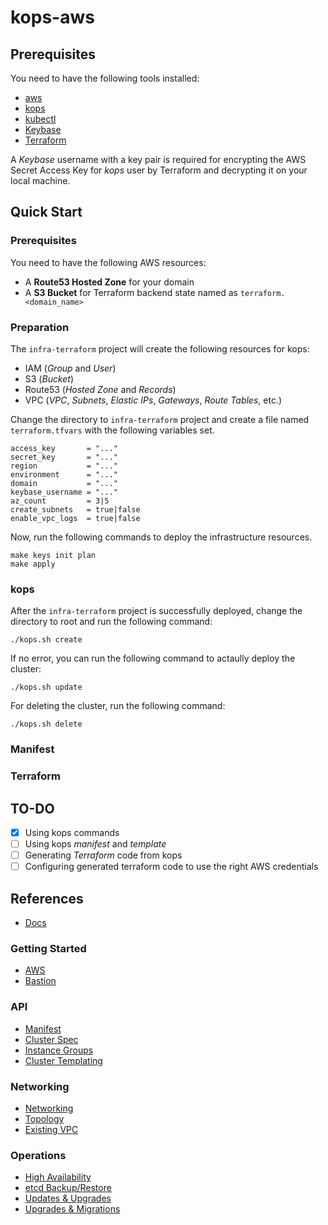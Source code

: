 # kops-aws

## Prerequisites

You need to have the following tools installed:

  - [aws](https://github.com/aws/aws-cli)
  - [kops](https://github.com/kubernetes/kops/blob/master/docs/install.md)
  - [kubectl](https://kubernetes.io/docs/tasks/tools/install-kubectl)
  - [Keybase](https://keybase.io)
  - [Terraform](https://www.terraform.io)

A _Keybase_ username with a key pair is required for encrypting the AWS Secret Access Key
for _kops_ user by Terraform and decrypting it on your local machine.

## Quick Start

### Prerequisites

You need to have the following AWS resources:

  - A **Route53 Hosted Zone** for your domain
  - A **S3 Bucket** for Terraform backend state named as `terraform.<domain_name>`

### Preparation

The `infra-terraform` project will create the following resources for kops:

  - IAM (_Group_ and _User_)
  - S3 (_Bucket_)
  - Route53 (_Hosted Zone_ and _Records_)
  - VPC (_VPC_, _Subnets_, _Elastic IPs_, _Gateways_, _Route Tables_, etc.)

Change the directory to `infra-terraform` project and
create a file named `terraform.tfvars` with the following variables set.

```
access_key       = "..."
secret_key       = "..."
region           = "..."
environment      = "..."
domain           = "..."
keybase_username = "..."
az_count         = 3|5
create_subnets   = true|false
enable_vpc_logs  = true|false
```

Now, run the following commands to deploy the infrastructure resources.

```
make keys init plan
make apply
```

### kops

After the `infra-terraform` project is successfully deployed,
change the directory to root and run the following command:

```
./kops.sh create
```

If no error, you can run the following command to actaully deploy the cluster:

```
./kops.sh update
```

For deleting the cluster, run the following command:

```
./kops.sh delete
```

### Manifest

### Terraform

## TO-DO

  - [x] Using kops commands
  - [ ] Using kops _manifest_ and _template_
  - [ ] Generating _Terraform_ code from kops
  - [ ] Configuring generated terraform code to use the right AWS credentials

## References

  - [Docs](https://github.com/kubernetes/kops/tree/master/docs)

### Getting Started

  - [AWS](https://github.com/kubernetes/kops/blob/master/docs/getting_started/aws.md)
  - [Bastion](https://github.com/kubernetes/kops/blob/master/docs/bastion.md)

### API

  - [Manifest](https://github.com/kubernetes/kops/blob/master/docs/manifests_and_customizing_via_api.md)
  - [Cluster Spec](https://github.com/kubernetes/kops/blob/master/docs/cluster_spec.md)
  - [Instance Groups](https://github.com/kubernetes/kops/blob/master/docs/instance_groups.md)
  - [Cluster Templating](https://github.com/kubernetes/kops/blob/master/docs/operations/cluster_template.md)

### Networking

  - [Networking](https://github.com/kubernetes/kops/blob/master/docs/networking.md)
  - [Topology](https://github.com/kubernetes/kops/blob/master/docs/topology.md)
  - [Existing VPC](https://github.com/kubernetes/kops/blob/master/docs/run_in_existing_vpc.md)

### Operations

  - [High Availability](https://github.com/kubernetes/kops/blob/master/docs/operations/high_availability.md)
  - [etcd Backup/Restore](https://github.com/kubernetes/kops/blob/master/docs/operations/etcd_backup_restore_encryption.md)
  - [Updates & Upgrades](https://github.com/kubernetes/kops/blob/master/docs/operations/updates_and_upgrades.md)
  - [Upgrades & Migrations](https://github.com/kubernetes/kops/blob/master/docs/operations/cluster_upgrades_and_migrations.md)
